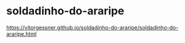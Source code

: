 # soldadinho-do-araripe
https://vitorgessner.github.io/soldadinho-do-araripe/soldadinho-do-araripe.html
